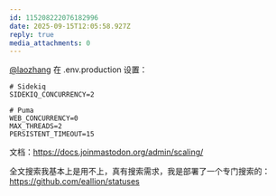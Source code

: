 ```yaml
---
id: 115208222076182996
date: 2025-09-15T12:05:58.927Z
reply: true
media_attachments: 0
---
```


<p><span class="h-card" translate="no"><a href="https://suo.si/@laozhang" class="u-url mention" rel="nofollow noopener" target="_blank">@<span>laozhang</span></a></span> 在 .env.production 设置：</p><pre><code># Sidekiq<br>SIDEKIQ_CONCURRENCY=2<br><br># Puma<br>WEB_CONCURRENCY=0<br>MAX_THREADS=2<br>PERSISTENT_TIMEOUT=15<br></code></pre><p>文档：<a href="https://docs.joinmastodon.org/admin/scaling/" target="_blank" rel="nofollow noopener" translate="no"><span class="invisible">https://</span><span class="ellipsis">docs.joinmastodon.org/admin/sc</span><span class="invisible">aling/</span></a></p><p>全文搜索我基本上是用不上，真有搜索需求，我是部署了一个专门搜索的： <a href="https://github.com/eallion/statuses" target="_blank" rel="nofollow noopener" translate="no"><span class="invisible">https://</span><span class="">github.com/eallion/statuses</span><span class="invisible"></span></a></p>
